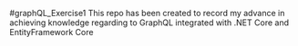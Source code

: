 #graphQL_Exercise1
This repo has been created to record my advance in achieving knowledge regarding to GraphQL integrated with .NET Core and EntityFramework Core